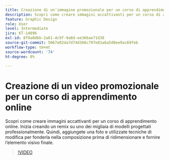 ```yaml
---
title: Creazione di un'immagine promozionale per un corso di apprendimento online
description: Scopri come creare immagini accattivanti per un corso di apprendimento online
feature: Graphic Design
role: User
level: Intermediate
jira: KT-14896
exl-id: 8f9a0dbb-2a61-4c9f-9a0d-ee366ae71d38
source-git-commit: 5067e02da7d74d366c797e81a6a5d0ee9ac69feb
workflow-type: tm+mt
source-wordcount: '74'
ht-degree: 0%

---
```


# Creazione di un video promozionale per un corso di apprendimento online

Scopri come creare immagini accattivanti per un corso di apprendimento online. Inizia creando un remix su uno dei migliaia di modelli progettati professionalmente. Quindi, aggiungete una foto e utilizzate tecniche di modifica per fonderla nella composizione prima di ridimensionare e fornire l’elemento visivo finale.

>[!VIDEO](https://video.tv.adobe.com/v/3433939?quality=12&learn=on&hidetitle=true&captions=ita)

